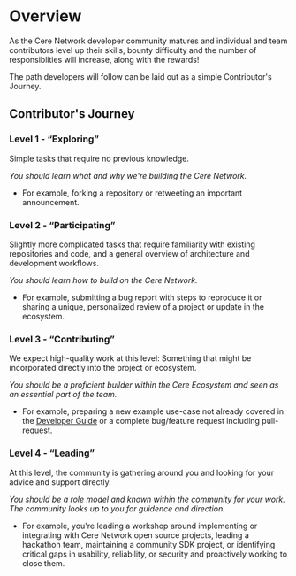 # Overview

As the Cere Network developer community matures and individual and team contributors level up their skills, bounty difficulty and the number of responsiblities will increase, along with the rewards!

The path developers will follow can be laid out as a simple Contributor's Journey. 

## Contributor's Journey

### Level 1 - “Exploring”

Simple tasks that require no previous knowledge. 

*You should learn what and why we're building the Cere Network.*

- For example, forking a repository or retweeting an important announcement.

### Level 2 - “Participating”

Slightly more complicated tasks that require familiarity with existing repositories and code, and a general overview of architecture and development workflows. 

*You should learn how to build on the Cere Network.*

- For example, submitting a bug report with steps to reproduce it or sharing a unique, personalized review of a project or update in the ecosystem.

### Level 3 - “Contributing”

We expect high-quality work at this level: Something that might be incorporated directly into the project or ecosystem. 

*You should be a proficient builder within the Cere Ecosystem and seen as an essential part of the team.* 

- For example, preparing a new example use-case not already covered in the [Developer Guide](/ddc/developer-guide/examples/) or a complete bug/feature request including pull-request.

### Level 4 - “Leading”

At this level, the community is gathering around you and looking for your advice and support directly. 

*You should be a role model and known within the community for your work. The community looks up to you for guidence and direction.*

- For example, you're leading a workshop around implementing or integrating with Cere Network open source projects, leading a hackathon team, maintaining a community SDK project, or identifying critical gaps in usability, reliability, or security and proactively working to close them.
